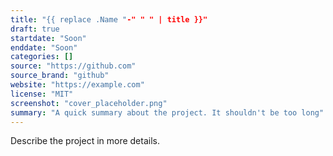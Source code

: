 ```yaml
---
title: "{{ replace .Name "-" " " | title }}"
draft: true
startdate: "Soon"
enddate: "Soon"
categories: []
source: "https://github.com"
source_brand: "github"
website: "https://example.com"
license: "MIT"
screenshot: "cover_placeholder.png"
summary: "A quick summary about the project. It shouldn't be too long"
---
```


Describe the project in more details.
